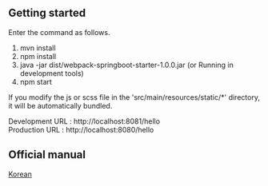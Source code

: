 ## Getting started

Enter the command as follows.

 1. mvn install
 2. npm install
 3. java -jar dist/webpack-springboot-starter-1.0.0.jar (or Running in development tools)
 4. npm start
 
 If you modify the js or scss file in the 'src/main/resources/static/*' directory, it will be automatically bundled.
 
 Development URL : http://localhost:8081/hello<br>
 Production URL : http://localhost:8080/hello
 
 
 ## Official manual
 
 [Korean](https://medium.com/@alvin.h/%EC%9B%B9%ED%8C%A9-%EC%8A%A4%ED%94%84%EB%A7%81%EB%B6%80%ED%8A%B8-%EA%B8%B0%EB%B0%98%EC%9D%98-%ED%94%84%EB%A1%A0%ED%8A%B8%EC%97%94%EB%93%9C-%EA%B0%9C%EB%B0%9C-%ED%99%98%EA%B2%BD-%EA%B5%AC%EC%B6%95%ED%95%98%EA%B8%B0-87cd758e1eae)
